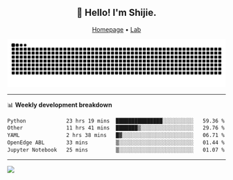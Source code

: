 <h2 align="center">👋 Hello! I'm Shijie.</h2>
<p align="center">
  <a href="https://xu-shi-jie.github.io"> Homepage</a> •
  <a href="https://onodalab.ees.hokudai.ac.jp"> Lab </a>
</p>

![Snake animation](https://github.com/xu-shi-jie/xu-shi-jie/blob/output/github-snake.svg)


-------

📊 **Weekly development breakdown**
<!--START_SECTION:waka-->

```txt
Python             23 hrs 19 mins  ███████████████░░░░░░░░░░   59.36 %
Other              11 hrs 41 mins  ███████▒░░░░░░░░░░░░░░░░░   29.76 %
YAML               2 hrs 38 mins   █▓░░░░░░░░░░░░░░░░░░░░░░░   06.71 %
OpenEdge ABL       33 mins         ▒░░░░░░░░░░░░░░░░░░░░░░░░   01.44 %
Jupyter Notebook   25 mins         ▒░░░░░░░░░░░░░░░░░░░░░░░░   01.07 %
```

<!--END_SECTION:waka-->

-------
![](https://komarev.com/ghpvc/?username=xu-shi-jie&style=flat-square&color=blue) 
